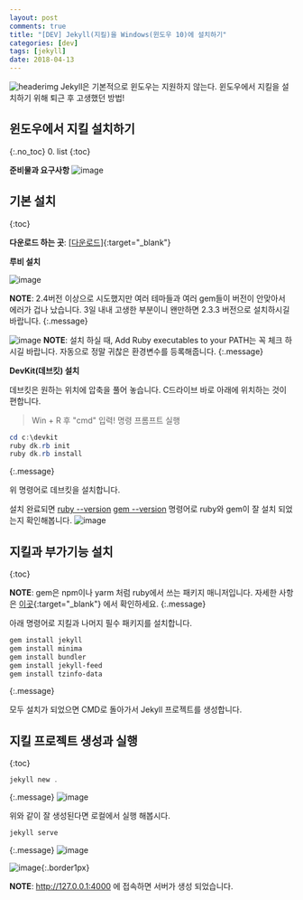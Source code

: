 ```yaml
---
layout: post
comments: true
title: "[DEV] Jekyll(지킬)을 Windows(윈도우 10)에 설치하기"
categories: [dev]
tags: [jekyll]
date: 2018-04-13
---
```

![headerimg](/assets/img/subcate/jekyll-head.png)
Jekyll은 기본적으로 윈도우는 지원하지 않는다.
윈도우에서 지킬을 설치하기 위해 퇴근 후 고생했던 방법!

## 윈도우에서 지킬 설치하기
{:.no_toc}
0. list
{:toc}



**준비물과 요구사항**
![image](/assets/img/post/jekyll-for-windows/0414-01.png)



## 기본 설치
{:toc}

**다운로드 하는 곳**: [[다운로드]](https://rubyinstaller.org/downloads/){:target="_blank"}



**루비 설치** 

![image](/assets/img/post/jekyll-for-windows/0414-02.png)


**NOTE**: 2.4버전 이상으로 시도했지만 여러 테마들과 여러 gem들이 버전이 안맞아서 에러가 겁나 났습니다. 3일 내내 고생한 부분이니 왠만하면 2.3.3 버전으로 설치하시길 바랍니다.
{:.message}


![image](/assets/img/post/jekyll-for-windows/0414-03.png)
**NOTE**: 설치 하실 때, Add Ruby executables to your PATH는 꼭 체크 하시길 바랍니다.
자동으로 정말 귀찮은 환경변수를 등록해줍니다.
{:.message}

**DevKit(데브킷) 설치**

데브킷은 원하는 위치에 압축을 풀어 놓습니다.
C드라이브 바로 아래에 위치하는 것이 편합니다.

> Win + R 후 "cmd" 입력! 명령 프롬프트 실행

~~~powershell
cd c:\devkit
ruby dk.rb init
ruby dk.rb install
~~~
{:.message}

위 명령어로 데브킷을 설치합니다.

설치 완료되면 [ruby --version]()  [gem --version]() 명령어로 ruby와 gem이 잘 설치 되었는지 확인해봅니다.
![image](/assets/img/post/jekyll-for-windows/0414-04.png)


## 지킬과 부가기능 설치
{:toc}

**NOTE**: gem은 npm이나 yarm 처럼 ruby에서 쓰는 패키지 매니저입니다. 자세한 사항은 [이곳](http://guides.rubygems.org/what-is-a-gem/){:target="_blank"} 에서 확인하세요.
{:.message}

아래 명령어로 지킬과 나머지 필수 패키지를 설치합니다.

~~~powershell
gem install jekyll
gem install minima
gem install bundler
gem install jekyll-feed
gem install tzinfo-data
~~~
{:.message}

모두 설치가 되었으면 CMD로 돌아가서 Jekyll 프로젝트를 생성합니다.


## 지킬 프로젝트 생성과 실행
{:toc}

~~~powershell
jekyll new .
~~~
{:.message}
![image](/assets/img/post/jekyll-for-windows/0414-05.png)

위와 같이 잘 생성된다면 로컬에서 실행 해봅시다.

~~~powershell
jekyll serve
~~~
{:.message}
![image](/assets/img/post/jekyll-for-windows/0414-06.png)

![image](/assets/img/post/jekyll-for-windows/0414-07.png){:.border1px}

**NOTE**: http://127.0.0.1:4000 에 접속하면 서버가 생성 되었습니다.
